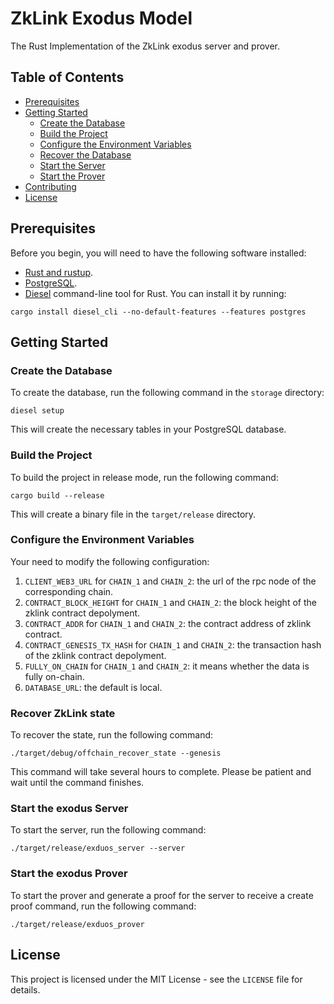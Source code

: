 # ZkLink Exodus Model

The Rust Implementation of the ZkLink exodus server and prover.

## Table of Contents

- [Prerequisites](#prerequisites)
- [Getting Started](#getting-started)
    - [Create the Database](#create-the-database)
    - [Build the Project](#build-the-project)
    - [Configure the Environment Variables](#configure-the-environment-variables)
    - [Recover the Database](#recover-ZkLink-state)
    - [Start the Server](#start-the-exodus-server)
    - [Start the Prover](#start-the-exodus-prover)
- [Contributing](#contributing)
- [License](#license)

## Prerequisites

Before you begin, you will need to have the following software installed:

- [Rust and rustup](https://www.rust-lang.org/tools/install).
- [PostgreSQL](https://www.postgresql.org/download/).
- [Diesel](http://diesel.rs/) command-line tool for Rust. You can install it by running:
```
cargo install diesel_cli --no-default-features --features postgres
```

## Getting Started

### Create the Database

To create the database, run the following command in the `storage` directory:
```
diesel setup
```
This will create the necessary tables in your PostgreSQL database.

### Build the Project

To build the project in release mode, run the following command:
```
cargo build --release
```
This will create a binary file in the `target/release` directory.

### Configure the Environment Variables
Your need to modify the following configuration:

1. `CLIENT_WEB3_URL` for `CHAIN_1` and `CHAIN_2`: the url of the rpc node of the corresponding chain.
2. `CONTRACT_BLOCK_HEIGHT` for `CHAIN_1` and `CHAIN_2`: the block height of the zklink contract depolyment.
3. `CONTRACT_ADDR` for `CHAIN_1` and `CHAIN_2`: the contract address of zklink contract.
4. `CONTRACT_GENESIS_TX_HASH` for `CHAIN_1` and `CHAIN_2`: the transaction hash of the zklink contract depolyment.
5. `FULLY_ON_CHAIN` for `CHAIN_1` and `CHAIN_2`: it means whether the data is fully on-chain.
6. `DATABASE_URL`: the default is local.

### Recover ZkLink state
To recover the state, run the following command:
```
./target/debug/offchain_recover_state --genesis
```
This command will take several hours to complete. Please be patient and wait until the command finishes.

### Start the exodus Server
To start the server, run the following command:
```
./target/release/exduos_server --server
```

### Start the exodus Prover
To start the prover and generate a proof for the server to receive a create proof command, run the following command:
```
./target/release/exduos_prover
```

## License
This project is licensed under the MIT License - see the `LICENSE` file for details.
